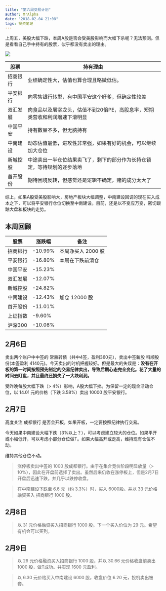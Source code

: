 ```yaml
---
title: "第六周交易计划"
author: MrAlpha
date: "2018-02-04 21:08"
tags: 投资笔记
---
```


上周五，美股大幅下跌，本周A股是否会受美股影响而大幅下杀呢？无法预测。但是看看自己手中持有的股票，似乎都没有卖出的理由。

![](http://7xonmk.com1.z0.glb.clouddn.com/2018-02-04_21-09-32.png)

| 股票 | 持有理由 |
| -- |--
|招商银行 | 业绩确定性大，估值也算合理且略微低估。|
|平安银行 | 向零售银行转型，有中国平安这个好爹，但确定性较差 |
|双汇发展 | 肉食品以及屠宰龙头，估值不到20倍PE，高股息率，短期类营收和利润增速下滑明显|
|中国平安 | 持有数量不多，但无脑持有 |
|中南建设 | 动态估值最低，进攻性非常强，如果有好的机会，可以继续加大仓位|
|新城控股 | 中途卖出一半仓位结果卖飞了，剩下的部分作为长持仓锁定，等待规划的逐步落地 |
|首开股份 | 期待困境反转，但感觉还是逻辑不确定，赌的成分太大了|

综上，如果A股受美股影响大，房地产板块大幅调整，中南建设回调的现在买入成本之下，可以将平安银行仓位切换至中南建设。目前，还是以不变应万变，密切跟踪大盘和板块的走势。

## 本周回顾

| 股票 | 涨跌幅 | 备注 |
| --   | -- | -- |
| 招商银行 | -10.99% | 本周净买入 2000 股 |
| 平安银行 | -16.80% | 本周在下跌前清仓 |
| 中国平安 | -15.23% | |
| 双汇发展 | -12.07% | |
| 新城控股 | -24.82% | |
| 中南建设 | -12.43% | 加仓 12000 股|
| 首开股份 | -11.01% | |
| 上证指数 | -9.60% | |
| 沪深300  | -10.08% | |

## 2月6日

卖出两个账户中中签的 常熟转债（共中4签，盈利360元），卖出中签新股 科顺股份(本签盈利 4140元)。今天卖出的时机把握较好。但是最大的失误是：**没有在开板的第一时间按照预先制定的交易纪律卖出，导致后期心态完全变化。花了大量的时间去盯盘，并且最终还损失了一大块利润。**

受昨晚每股大幅下跌（> 4%）影响，A股大幅下挫。为保留一定的现金活动仓位，以 14.01 元的价格（下跌 3.58%）卖出 10000 股平安银行。

## 2月7日

高度关注 成都银行 是否会开板，如果开板，一定要按照纪律执行交易。

今天如果中南建设大幅下跌（3%以上？），可以考虑建立较大的仓位。如果平开或小幅低开，可以考虑小部分仓位做T。如果大幅高开或走高，维持现有仓位不动。

维持其他仓位不动。

> 涨停板卖出中签的 1000 股成都银行。由于在集合竞价阶段明显放量（> 10%），因此在开盘前选择了卖出。虽然后来仍收在涨停板上，但是2月7日开盘后迅速下跌，并几乎以跌停收盘。

> 在中南建设下跌至 6.6 元（约 3.3%）时，买入 6000股。并以 33 元价格融资买入 招商银行 1000 股。

## 2月8日

> 以 31 元价格融资买入招商银行 1000 股。下一个买入价位为 29 元。希望有机会可以买到。

## 2月9日

> 以 29 元价格融资买入招商银行 1000 股，并以 30.66 元价格收盘前卖出 1000 股，做T成功。并实现 1600 元盈利。

> 以 6.30 元价格买入中南建设 6000 股，收盘价位 6.20 元，投机卖出被套。
